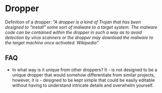 # Dropper

Definition of a dropper: *"A dropper is a kind of Trojan that has been designed to "install" some sort of malware to a target system. The malware code can be contained within the dropper in such a way as to avoid detection by virus scanners or the dropper may download the malware to the target machine once activated. Wikipedia"*

## FAQ

- In what way is it unique from other droppers? It - is not designed to be a unique dropper that would somehow differentiate from similar projects, however, it is - designed to be kept simple that could be easily editable without having to understand intricate details and overwhelm yourself.
